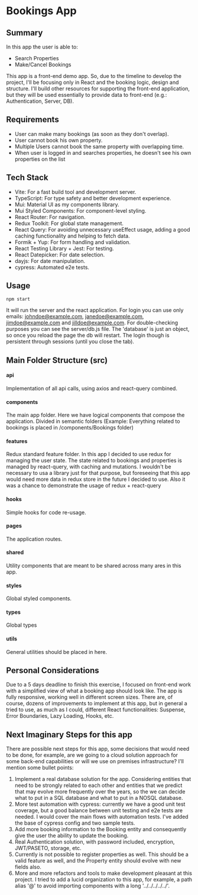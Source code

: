 # Bookings App

## Summary
In this app the user is able to: 
- Search Properties
- Make/Cancel Bookings

This app is a front-end demo app. So, due to the timeline to develop the project, I'll be focusing only in React and the booking logic, design and structure. I'll build other resources for supporting the front-end application, but they will be used essentially to provide data to front-end (e.g.: Authentication, Server, DB).

## Requirements
- User can make many bookings (as soon as they don't overlap).
- User cannot book his own property.
- Multiple Users cannot book the same property with overlapping time.
- When user is logged in and searches properties, he doesn't see his own properties on the list

## Tech Stack

- Vite: For a fast build tool and development server.
- TypeScript: For type safety and better development experience.
- Mui: Material UI as my components library.
- Mui Styled Components: For component-level styling.
- React Router: For navigation.
- Redux Toolkit: For global state management.
- React Query: For avoiding unnecessary useEffect usage, adding a good caching functionality and helping to fetch data.
- Formik + Yup: For form handling and validation.
- React Testing Library + Jest: For testing.
- React Datepicker: For date selection.
- dayjs: For date manipulation.
- cypress: Automated e2e tests.

## Usage

```
npm start
```

It will run the server and the react application. For login you can use only emails: johndoe@example.com, janedoe@example.com, jimdoe@example.com and jilldoe@example.com. For double-checking purposes you can see the server/db.js file. The 'database' is just an object, so once you reload the page the db will restart. The login though is persistent through sessions (until you close the tab).

## Main Folder Structure (src)

#### api
Implementation of all api calls, using axios and react-query combined.

#### components
The main app folder. Here we have logical components that compose the application. Divided in semantic folders (Example: Everything related to bookings is placed in /components/Bookings folder)

#### features
Redux standard feature folder. In this app I decided to use redux for managing the user state. The state related to bookings and properties is managed by react-query, with caching and mutations. I wouldn't be necessary to usa a library just for that purpose, but foreseeing that this app would need more data in redux store in the future I decided to use. Also it was a chance to demonstrate the usage of redux + react-query

#### hooks
Simple hooks for code re-usage.

#### pages
The application routes.

#### shared
Utility components that are meant to be shared across many ares in this app.

#### styles
Global styled components.

#### types
Global types

#### utils
General utilities should be placed in here.

## Personal Considerations

Due to a 5 days deadline to finish this exercise, I focused on front-end work with a simplified view of what a booking app should look like. The app is fully responsive, working well in different screen sizes. There are, of course, dozens of improvements to implement at this app, but in general a tried to use, as much as I could, different React functionalities: Suspense, Error Boundaries, Lazy Loading, Hooks, etc.

## Next Imaginary Steps for this app

There are possible next steps for this app, some decisions that would need to be done, for example, are we going to a cloud solution approach for some back-end capabilities or will we use on premises infrastructure? I'll mention some bullet points:

1. Implement a real database solution for the app. Considering entities that need to be strongly related to each other and entities that we predict that may evolve more frequently over the years, so the we can decide what to put in a SQL database and what to put in a NOSQL database.
2. More test automation with cypress: currently we have a good unit test coverage, but a good balance between unit testing and e2e tests are needed. I would cover the main flows with automation tests. I've added the base of cypress config and two sample tests.
3. Add more booking information to the Booking entity and consequently give the user the ability to update the booking.
4. Real Authentication solution, with password included, encryption, JWT/PASETO, storage, etc.
5. Currently is not possible to register properties as well. This should be a valid feature as well, and the Property entity should evolve with new fields also.
6. More and more refactors and tools to make development pleasant at this project. I tried to add a lucid organization to this app, for example, a path alias '@' to avoid importing components with a long '../../../../../'.



